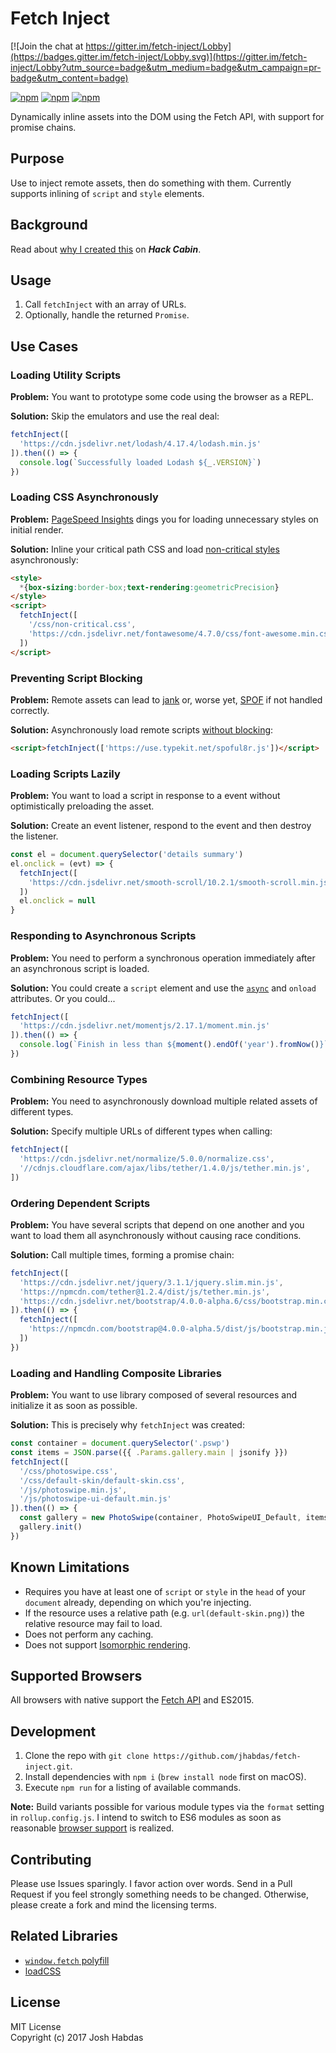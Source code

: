 # Fetch Inject

[![Join the chat at https://gitter.im/fetch-inject/Lobby](https://badges.gitter.im/fetch-inject/Lobby.svg)](https://gitter.im/fetch-inject/Lobby?utm_source=badge&utm_medium=badge&utm_campaign=pr-badge&utm_content=badge)

[![npm](https://img.shields.io/badge/code_style-standard-brightgreen.svg "Standard - JavaScript Style Guide")](https://www.npmjs.com/package/fetch-inject)
[![npm](https://img.shields.io/npm/dm/fetch-inject.svg "NPM Downloads per Month")](https://www.npmjs.com/package/fetch-inject)
[![npm](https://img.shields.io/npm/v/fetch-inject.svg "NPM Version")](https://www.npmjs.com/package/fetch-inject)

Dynamically inline assets into the DOM using the Fetch API, with support for promise chains.

## Purpose

Use to inject remote assets, then do something with them. Currently supports inlining of `script` and `style` elements.

## Background

Read about [why I created this](https://hackcabin.com/post/introducing-fetch-injection/) on **_Hack Cabin_**.

## Usage

1. Call `fetchInject` with an array of URLs.
1. Optionally, handle the returned `Promise`.

## Use Cases

### Loading Utility Scripts

**Problem:**
You want to prototype some code using the browser as a REPL.

**Solution:**
Skip the emulators and use the real deal:

```js
fetchInject([
  'https://cdn.jsdelivr.net/lodash/4.17.4/lodash.min.js'
]).then(() => {
  console.log(`Successfully loaded Lodash ${_.VERSION}`)
})
```

### Loading CSS Asynchronously

**Problem:**
[PageSpeed Insights](https://developers.google.com/speed/pagespeed/insights/) dings you for loading unnecessary styles on initial render.

**Solution:**
Inline your critical path CSS and load [non-critical styles](https://gist.github.com/scottjehl/87176715419617ae6994) asynchronously:

```html
<style>
  *{box-sizing:border-box;text-rendering:geometricPrecision}
</style>
<script>
  fetchInject([
    '/css/non-critical.css',
    'https://cdn.jsdelivr.net/fontawesome/4.7.0/css/font-awesome.min.css'
  ])
</script>
```

### Preventing Script Blocking

**Problem:**
Remote assets can lead to [jank](http://jankfree.org/) or, worse yet, [SPOF](https://www.stevesouders.com/blog/2010/06/01/frontend-spof/) if not handled correctly.

**Solution:**
Asynchronously load remote scripts [without blocking](https://www.stevesouders.com/blog/2009/04/27/loading-scripts-without-blocking/):

```html
<script>fetchInject(['https://use.typekit.net/spoful8r.js'])</script>
```

### Loading Scripts Lazily

**Problem:**
You want to load a script in response to a event without optimistically preloading the asset.

**Solution:**
Create an event listener, respond to the event and then destroy the listener.

```js
const el = document.querySelector('details summary')
el.onclick = (evt) => {
  fetchInject([
    'https://cdn.jsdelivr.net/smooth-scroll/10.2.1/smooth-scroll.min.js'
  ])
  el.onclick = null  
}
```

### Responding to Asynchronous Scripts

**Problem:**
You need to perform a synchronous operation immediately after an asynchronous script is loaded.

**Solution:**
You could create a `script` element and use the [`async`](http://devdocs.io/html/attributes#async-attribute) and `onload` attributes. Or you could...

```js
fetchInject([
  'https://cdn.jsdelivr.net/momentjs/2.17.1/moment.min.js'
]).then(() => {
  console.log(`Finish in less than ${moment().endOf('year').fromNow()}`)
})
```

### Combining Resource Types

**Problem:**
You need to asynchronously download multiple related assets of different types.

**Solution:**
Specify multiple URLs of different types when calling:

```js
fetchInject([
  'https://cdn.jsdelivr.net/normalize/5.0.0/normalize.css',
  '//cdnjs.cloudflare.com/ajax/libs/tether/1.4.0/js/tether.min.js',
])
```

### Ordering Dependent Scripts

**Problem:**
You have several scripts that depend on one another and you want to load them all asynchronously without causing race conditions.

**Solution:**
Call multiple times, forming a promise chain:

```js
fetchInject([
  'https://cdn.jsdelivr.net/jquery/3.1.1/jquery.slim.min.js',
  'https://npmcdn.com/tether@1.2.4/dist/js/tether.min.js',
  'https://cdn.jsdelivr.net/bootstrap/4.0.0-alpha.6/css/bootstrap.min.css'
]).then(() => {
  fetchInject([
    'https://npmcdn.com/bootstrap@4.0.0-alpha.5/dist/js/bootstrap.min.js'
  ])
})
```

### Loading and Handling Composite Libraries

**Problem:**
You want to use library composed of several resources and initialize it as soon as possible.

**Solution:**
This is precisely why `fetchInject` was created:

```js
const container = document.querySelector('.pswp')
const items = JSON.parse({{ .Params.gallery.main | jsonify }})
fetchInject([
  '/css/photoswipe.css',
  '/css/default-skin/default-skin.css',
  '/js/photoswipe.min.js',
  '/js/photoswipe-ui-default.min.js'
]).then(() => {
  const gallery = new PhotoSwipe(container, PhotoSwipeUI_Default, items)
  gallery.init()
})
```

## Known Limitations

- Requires you have at least one of `script` or `style` in the `head` of your `document` already, depending on which you're injecting.
- If the resource uses a relative path (e.g. `url(default-skin.png)`) the relative resource may fail to load.
- Does not perform any caching.
- Does not support [Isomorphic rendering](http://nerds.airbnb.com/isomorphic-javascript-future-web-apps/).

## Supported Browsers

All browsers with native support the [Fetch API](http://devdocs.io/dom/fetch_api) and ES2015.

## Development

1. Clone the repo with `git clone https://github.com/jhabdas/fetch-inject.git`.
1. Install dependencies with `npm i` (`brew install node` first on macOS).
1. Execute `npm run` for a listing of available commands.

**Note:** Build variants possible for various module types via the `format` setting in `rollup.config.js`. I intend to switch to ES6 modules as soon as reasonable [browser support](http://caniuse.com/#search=module) is realized.

## Contributing

Please use Issues sparingly. I favor action over words. Send in a Pull Request if you feel strongly something needs to be changed. Otherwise, please create a fork and mind the licensing terms.

## Related Libraries

- [`window.fetch` polyfill](https://github.com/github/fetch)
- [loadCSS](https://github.com/filamentgroup/loadCSS/)

## License

MIT License<br>
Copyright (c) 2017 Josh Habdas
